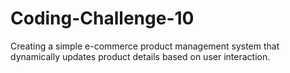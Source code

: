 # Coding-Challenge-10
Creating a simple e-commerce product management system that dynamically updates product details based on user interaction.
